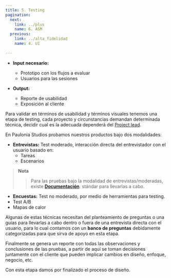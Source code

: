 ```yaml
---
title: 5. Testing
pagination:
  next:
    link: ../plus
    name: 6. ASM 
  previous:
    link: ../alta_fidelidad
    name: 4. UI
    
---
```

- **Input necesario:**
  - Prototipo con los flujos a evaluar
  - Usuarios para las sesiones

- **Output:**
  - Reporte de usabilidad
  - Exposición al cliente

Para validar en términos de usabilidad y términos visuales tenemos una etapa de testing, cada proyecto y circunstancias demandan determinada técnica, decidir cual es la adecuada dependerá del [Project lead](../../roles/#project-lead).

En Paulonia Studios probamos nuestros productos bajo dos modalidades:

- **Entrevistas:** Test moderado, interacción directa del entrevistador con el usuario basado en:
  - Tareas
  - Escenarios

> **Nota**
>> Para las pruebas bajo la modalidad de entrevistas/moderadas, existe **[Documentación](../../documentos_oficiales/#documentación-etapa)**. stándar para llevarlas a cabo.
  
- **Encuestas:** Test no moderado, por medio de herramientas para testing.
- Test A/B
- Mapas de calor

Algunas de estas técnicas necesitan del planteamiento de preguntas o una guías para llevarlas a cabo dentro o fuera de una entrevista directa con el usuario, para lo cual contamos con un **banco de preguntas** debidamente categorizadas para que sirva de apoyo en esta etapa.

Finalmente se genera un reporte con todas las observaciones y conclusiones de las pruebas, a partir de aquí se toman decisiones juntamente con el cliente que pueden implicar cambios en diseño, enfoque, negocio, etc.

Con esta etapa damos por finalizado el proceso de diseño.

